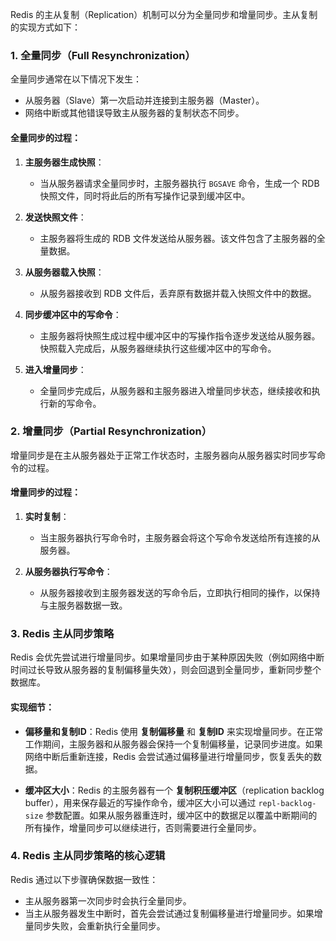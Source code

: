 Redis 的主从复制（Replication）机制可以分为全量同步和增量同步。主从复制的实现方式如下：

### 1. 全量同步（Full Resynchronization）
全量同步通常在以下情况下发生：
- 从服务器（Slave）第一次启动并连接到主服务器（Master）。
- 网络中断或其他错误导致主从服务器的复制状态不同步。

#### 全量同步的过程：
1. **主服务器生成快照**：
   - 当从服务器请求全量同步时，主服务器执行 `BGSAVE` 命令，生成一个 RDB 快照文件，同时将此后的所有写操作记录到缓冲区中。
   
2. **发送快照文件**：
   - 主服务器将生成的 RDB 文件发送给从服务器。该文件包含了主服务器的全量数据。

3. **从服务器载入快照**：
   - 从服务器接收到 RDB 文件后，丢弃原有数据并载入快照文件中的数据。

4. **同步缓冲区中的写命令**：
   - 主服务器将快照生成过程中缓冲区中的写操作指令逐步发送给从服务器。快照载入完成后，从服务器继续执行这些缓冲区中的写命令。

5. **进入增量同步**：
   - 全量同步完成后，从服务器和主服务器进入增量同步状态，继续接收和执行新的写命令。

### 2. 增量同步（Partial Resynchronization）
增量同步是在主从服务器处于正常工作状态时，主服务器向从服务器实时同步写命令的过程。

#### 增量同步的过程：
1. **实时复制**：
   - 当主服务器执行写命令时，主服务器会将这个写命令发送给所有连接的从服务器。
   
2. **从服务器执行写命令**：
   - 从服务器接收到主服务器发送的写命令后，立即执行相同的操作，以保持与主服务器数据一致。

### 3. Redis 主从同步策略
Redis 会优先尝试进行增量同步。如果增量同步由于某种原因失败（例如网络中断时间过长导致从服务器的复制偏移量失效），则会回退到全量同步，重新同步整个数据库。

#### 实现细节：
- **偏移量和复制ID**：Redis 使用 **复制偏移量** 和 **复制ID** 来实现增量同步。在正常工作期间，主服务器和从服务器会保持一个复制偏移量，记录同步进度。如果网络中断后重新连接，Redis 会尝试通过偏移量进行增量同步，恢复丢失的数据。

- **缓冲区大小**：Redis 的主服务器有一个 **复制积压缓冲区**（replication backlog buffer），用来保存最近的写操作命令，缓冲区大小可以通过 `repl-backlog-size` 参数配置。如果从服务器重连时，缓冲区中的数据足以覆盖中断期间的所有操作，增量同步可以继续进行，否则需要进行全量同步。

### 4. Redis 主从同步策略的核心逻辑
Redis 通过以下步骤确保数据一致性：
- 主从服务器第一次同步时会执行全量同步。
- 当主从服务器发生中断时，首先会尝试通过复制偏移量进行增量同步。如果增量同步失败，会重新执行全量同步。
